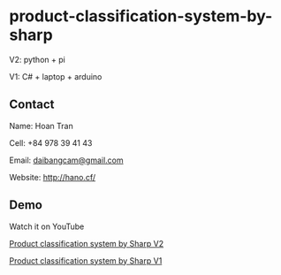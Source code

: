 # product-classification-system-by-sharp
 
 V2: python + pi

 V1: C# + laptop + arduino
 
## Contact

Name: Hoan Tran

Cell: +84 978 39 41 43

Email: daibangcam@gmail.com

Website: http://hano.cf/

## Demo

Watch it on YouTube 

[Product classification system by Sharp V2](https://youtu.be/5-hxRq7Euq4)

[Product classification system by Sharp V1](https://youtu.be/d56tqMDrdRA)